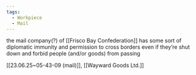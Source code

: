 ```yaml
---
tags:
  - Workpiece
  - Mail
---
```

the mail company(?) of [[Frisco Bay Confederation]] has some sort of diplomatic immunity and permission to cross borders even if they’re shut down and forbid people (and/or goods) from passing

[[23.06.25~05-43-09 (mail)]], [[Wayward Goods Ltd.]]
